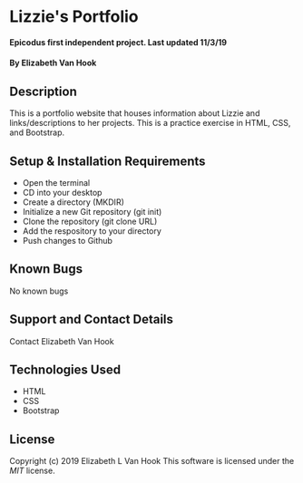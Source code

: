 # Lizzie's Portfolio

#### Epicodus first independent project. Last updated 11/3/19

#### By **Elizabeth Van Hook**

## Description
This is a portfolio website that houses information about Lizzie and links/descriptions to her projects. This is a practice exercise in HTML, CSS, and Bootstrap.

## Setup & Installation Requirements
* Open the terminal
* CD into your desktop
* Create a directory (MKDIR)
* Initialize a new Git repository (git init)
* Clone the repository (git clone URL)
* Add the respository to your directory
 * Push changes to Github

## Known Bugs
No known bugs

## Support and Contact Details
Contact Elizabeth Van Hook

## Technologies Used
* HTML
* CSS
* Bootstrap

## License
Copyright (c) 2019 Elizabeth L Van Hook
This software is licensed under the _MIT_ license.
